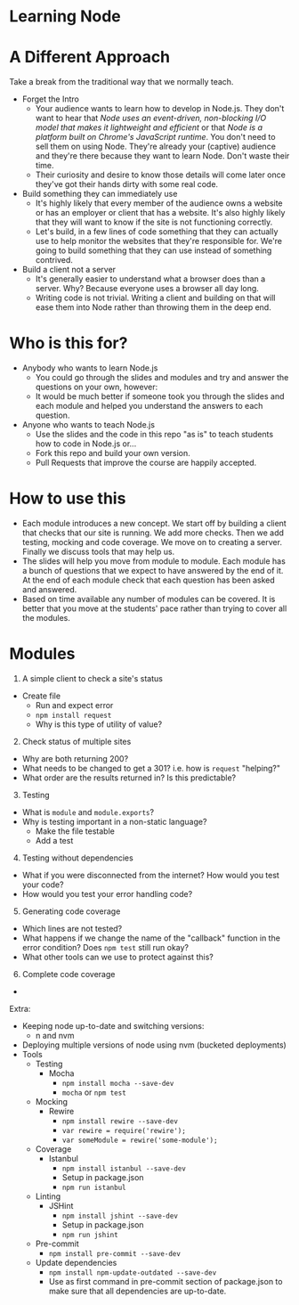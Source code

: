 # Learning Node

# A Different Approach

Take a break from the traditional way that we normally teach.

* Forget the Intro
  * Your audience wants to learn how to develop in Node.js. They don't want
  to hear that
  *Node uses an event-driven, non-blocking I/O model that makes it lightweight
   and efficient* or that *Node is a platform built on Chrome's JavaScript
   runtime*. You don't need to sell them on using Node. They're already your
   (captive) audience and they're there because they want to learn Node.
   Don't waste their time.
  * Their curiosity and desire to know those details will come later once
  they've got their hands dirty with some real code.
* Build something they can immediately use
  * It's highly likely that every member of the audience owns a website or has
  an employer or client that has a website. It's also highly likely that they
  will want to know if the site is not functioning correctly.
  * Let's build, in a few lines of code something that they can actually use
  to help monitor the websites that they're responsible for. We're going
  to build something that they can use instead of something contrived.
* Build a client not a server
  * It's generally easier to understand what a browser does than a server.
  Why? Because everyone uses a browser all day long.
  * Writing code is not trivial. Writing a client and building on that will
   ease them into Node rather than throwing them in the deep end.

# Who is this for?

* Anybody who wants to learn Node.js
  * You could go through the slides and modules and try and answer the
  questions on your own, however:
  * It would be much better if someone took you through the slides and each
  module and helped you understand the answers to each question.
* Anyone who wants to teach Node.js
  * Use the slides and the code in this repo "as is" to teach students how
  to code in Node.js or...
  * Fork this repo and build your own version.
  * Pull Requests that improve the course are happily accepted.

# How to use this

* Each module introduces a new concept. We start off by building a client that checks
  that our site is running. We add more checks. Then we add testing, mocking and code
  coverage. We move on to creating a server. Finally we discuss tools that may help us.
* The slides will help you move from module to module. Each module has a bunch of questions
   that we expect to have answered by the end of it. At the end of each module check that
   each question has been asked and answered.
* Based on time available any number of modules can be covered. It is better that you move
   at the students' pace rather than trying to cover all the modules.

# Modules

1. A simple client to check a site's status
  * Create file
	* Run and expect error
	* `npm install request`
	* Why is this type of utility of value?

2. Check status of multiple sites
  * Why are both returning 200?
  * What needs to be changed to get a 301? i.e. how is `request` "helping?"
  * What order are the results returned in? Is this predictable?

3. Testing
  * What is `module` and `module.exports`?
  * Why is testing important in a non-static language?
	* Make the file testable
	* Add a test

4. Testing without dependencies
  * What if you were disconnected from the internet? How would you test your code?
  * How would you test your error handling code?

5. Generating code coverage
  * Which lines are not tested?
  * What happens if we change the name of the "callback" function in the error condition?
  Does `npm test` still run okay?
  * What other tools can we use to protect against this?

6. Complete code coverage
  *

Extra:
* Keeping node up-to-date and switching versions:
  * n and nvm
* Deploying multiple versions of node using nvm (bucketed deployments)
* Tools
  * Testing
    * Mocha
      * `npm install mocha --save-dev`
      * `mocha` or `npm test`
  * Mocking
    * Rewire
      * `npm install rewire --save-dev`
      * `var rewire = require('rewire');`
      * `var someModule = rewire('some-module');`
  * Coverage
    * Istanbul
      * `npm install istanbul --save-dev`
      * Setup in package.json
      * `npm run istanbul`
  * Linting
    * JSHint
      * `npm install jshint --save-dev`
      * Setup in package.json
      * `npm run jshint`
  * Pre-commit
    * `npm install pre-commit --save-dev`
  * Update dependencies
    * `npm install npm-update-outdated --save-dev`
    * Use as first command in pre-commit section of package.json to make
     sure that all dependencies are up-to-date.


